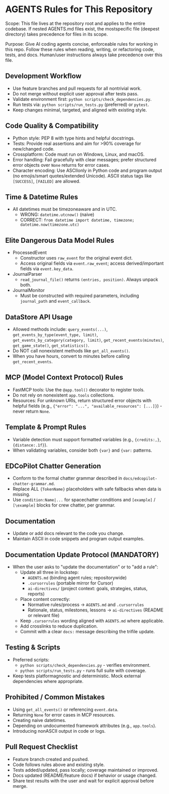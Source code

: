 # AGENTS Rules for This Repository

Scope: This file lives at the repository root and applies to the entire codebase. If nested AGENTS.md files exist, the mostspecific file (deepest directory) takes precedence for files in its scope.

Purpose: Give AI coding agents concise, enforceable rules for working in this repo. Follow these rules when reading, writing, or refactoring code, tests, and docs. Human/user instructions always take precedence over this file.

## Development Workflow
- Use feature branches and pull requests for all nontrivial work.
- Do not merge without explicit user approval after tests pass.
- Validate environment first: `python scripts/check_dependencies.py`.
- Run tests via: `python scripts/run_tests.py` (preferred) or `pytest`.
- Keep changes minimal, targeted, and aligned with existing style.

## Code Quality & Compatibility
- Python style: PEP 8 with type hints and helpful docstrings.
- Tests: Provide real assertions and aim for >90% coverage for new/changed code.
- Crossplatform: Code must run on Windows, Linux, and macOS.
- Error handling: Fail gracefully with clear messages; prefer structured error objects over `None` returns for error cases.
- Character encoding: Use ASCIIonly in Python code and program output (no emojis/smart quotes/extended Unicode). ASCII status tags like `[SUCCESS]`, `[FAILED]` are allowed.

## Time & Datetime Rules
- All datetimes must be timezoneaware and in UTC.
  - WRONG: `datetime.utcnow()` (naive)
  - CORRECT: `from datetime import datetime, timezone; datetime.now(timezone.utc)`

## Elite Dangerous Data Model Rules
- ProcessedEvent
  - Constructor uses `raw_event` for the original event dict.
  - Access original fields via `event.raw_event`; access derived/important fields via `event.key_data`.
- JournalParser
  - `read_journal_file()` returns `(entries, position)`. Always unpack both.
- JournalMonitor
  - Must be constructed with required parameters, including `journal_path` and `event_callback`.

## DataStore API Usage
- Allowed methods include: `query_events(...)`, `get_events_by_type(event_type, limit)`, `get_events_by_category(category, limit)`, `get_recent_events(minutes)`, `get_game_state()`, `get_statistics()`.
- Do NOT call nonexistent methods like `get_all_events()`.
- When you have hours, convert to minutes before calling `get_recent_events`.

## MCP (Model Context Protocol) Rules
- FastMCP tools: Use the `@app.tool()` decorator to register tools.
- Do not rely on nonexistent `app.tools` collections.
- Resources: For unknown URIs, return structured error objects with helpful fields (e.g., `{"error": "...", "available_resources": [...]}`) - never return `None`.

## Template & Prompt Rules
- Variable detection must support formatted variables (e.g., `{credits:,}`, `{distance:.1f}`).
- When validating variables, consider both `{var}` and `{var:` patterns.

## EDCoPilot Chatter Generation
- Conform to the formal chatter grammar described in `docs/edcopilot-chatter-grammar.md`.
- Replace ALL `{TokenName}` placeholders with safe fallbacks when data is missing.
- Use `condition:Name|...` for spacechatter conditions and `[example]` / `[\example]` blocks for crew chatter, per grammar.

## Documentation
- Update or add docs relevant to the code you change.
- Maintain ASCII in code snippets and program output examples.

## Documentation Update Protocol (MANDATORY)
- When the user asks to "update the documentation" or to "add a rule":
  - Update all three in lockstep:
    - `AGENTS.md` (binding agent rules; repositorywide)
    - `.cursorrules` (portable mirror for Cursor)
    - `ai-directives/` (project context: goals, strategies, status, reports)
  - Place content correctly:
    - Normative rules/process -> `AGENTS.md` and `.cursorrules`
    - Rationale, status, milestones, lessons -> `ai-directives` (README or relevant file)
  - Keep `.cursorrules` wording aligned with `AGENTS.md` where applicable.
  - Add crosslinks to reduce duplication.
  - Commit with a clear `docs:` message describing the trifile update.

## Testing & Scripts
- Preferred scripts:
  - `python scripts/check_dependencies.py` - verifies environment.
  - `python scripts/run_tests.py` - runs full suite with coverage.
- Keep tests platformagnostic and deterministic. Mock external dependencies where appropriate.

## Prohibited / Common Mistakes
- Using `get_all_events()` or referencing `event.data`.
- Returning `None` for error cases in MCP resources.
- Creating naive datetimes.
- Depending on undocumented framework attributes (e.g., `app.tools`).
- Introducing nonASCII output in code or logs.

## Pull Request Checklist
- Feature branch created and pushed.
- Code follows rules above and existing style.
- Tests added/updated, pass locally; coverage maintained or improved.
- Docs updated (README/feature docs) if behavior or usage changed.
- Share test results with the user and wait for explicit approval before merge.


